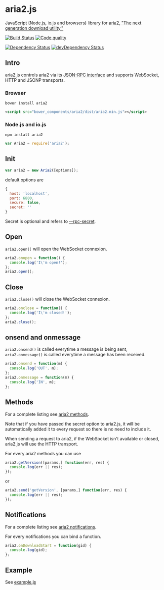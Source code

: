 aria2.js
========

JavaScript (Node.js, io.js and browsers) library for [aria2, "The next generation download utility."](http://aria2.sourceforge.net/)

[![Build Status](https://img.shields.io/travis/sonnyp/aria2.js/master.svg?style=flat-square)](https://travis-ci.org/sonnyp/aria2.js)
[![Code quality](https://img.shields.io/codeclimate/github/kabisaict/flow.svg?style=flat-square)](https://codeclimate.com/github/sonnyp/aria2.js)

[![Dependency Status](https://img.shields.io/david/sonnyp/aria2.js.svg?style=flat-square)](https://david-dm.org/sonnyp/aria2.js)
[![devDependency Status](https://img.shields.io/david/dev/sonnyp/aria2.js.svg?style=flat-square)](https://david-dm.org/sonnyp/aria2.js#info=devDependencies)

## Intro

aria2.js controls aria2 via its [JSON-RPC interface](http://aria2.sourceforge.net/manual/en/html/aria2c.html#rpc-interface) and supports WebSocket, HTTP and JSONP transports.

### Browser
```
bower install aria2
```
```xml
<script src="bower_components/aria2/dist/aria2.min.js"></script>
```

### Node.js and io.js
```
npm install aria2
```
```javascript
var Aria2 = require('aria2');
```

## Init
```javascript
var aria2 = new Aria2([options]);
```
default options are
```javascript
{
  host: 'localhost',
  port: 6800,
  secure: false,
  secret: ''
}
```

Secret is optional and refers to [--rpc-secret](http://aria2.sourceforge.net/manual/en/html/aria2c.html#cmdoption--rpc-secret).

## Open

```aria2.open()``` will open the WebSocket connexion.
```javascript
aria2.onopen = function() {
  console.log('I\'m open!');
};
aria2.open();
```

## Close

```aria2.close()``` will close the WebSocket connexion.
```javascript
aria2.onclose = function() {
  console.log('I\'m closed!');
};
aria2.close();
```

## onsend and onmessage

```aria2.onsend()``` is called everytime a message is being sent, ```aria2.onmessage()``` is called everytime a message has been received.
```javascript
aria2.onsend = function(m) {
  console.log('OUT', m);
};
aria2.onmessage = function(m) {
  console.log('IN', m);
};
```

## Methods
For a complete listing see [aria2 methods](http://aria2.sourceforge.net/manual/en/html/aria2c.html#methods).

Note that if you have passed the secret option to aria2.js, it will be automatically added it to every request so there is no need to include it.

When sending a request to aria2, if the WebSocket isn't available or closed, aria2.js will use the HTTP transport.

For every aria2 methods you can use
```javascript
aria2.getVersion([params,] function(err, res) {
  console.log(err || res);
});
```
or
```javascript
aria2.send('getVersion', [params,] function(err, res) {
  console.log(err || res);
});
```

## Notifications
For a complete listing see [aria2 notifications](http://aria2.sourceforge.net/manual/en/html/aria2c.html#json-rpc-over-websocket).

For every notifications you can bind a function.
```javascript
aria2.onDownloadStart = function(gid) {
  console.log(gid);
};
```

## Example
See [example.js](https://github.com/sonnyp/aria2.js/blob/master/example/example.js)
